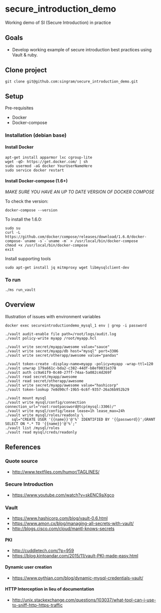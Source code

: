 # secure_introduction_demo
Working demo of SI (Secure Introduction) in practice

## Goals
- Develop working example of secure introduction best practices using Vault & ruby.

## Clone project

    git clone git@github.com:singram/secure_introduction_demo.git

## Setup

Pre-requisites
- Docker
- Docker-compose

### Installation (debian base)

#### Install Docker

    apt-get install apparmor lxc cgroup-lite
    wget -qO- https://get.docker.com/ | sh
    sudo usermod -aG docker YourUserNameHere
    sudo service docker restart

#### Install Docker-compose  (1.6+)

*MAKE SURE YOU HAVE AN UP TO DATE VERSION OF DOCKER COMPOSE*

To check the version:

    docker-compose --version

To install the 1.6.0:

    sudo su
    curl -L https://github.com/docker/compose/releases/download/1.6.0/docker-compose-`uname -s`-`uname -m` > /usr/local/bin/docker-compose
    chmod +x /usr/local/bin/docker-compose
    exit

Install supporting tools

    sudo apt-get install jq mitmproxy wget libmysqlclient-dev

### To run

    ./ms run_vault

## Overview

Illustration of issues with environment variables

    docker exec secureintroductiondemo_mysql_1 env | grep -i password

    ./vault audit-enable file path=/root/logs/audit.log
    ./vault policy-write myapp /root/myapp.hcl

    ./vault write secret/myapp/awesome value="sauce"
    ./vault write secret/myapp/db host="mysql" port=3306
    ./vault write secret/otherapp/awesome value="pandas"

    ./vault token-create -display-name=myapp -policy=myapp -wrap-ttl=120
    ./vault unwrap 179a661c-bda2-c382-44df-b8ef0031e378
    ./vault auth cc9a61f9-0c40-27ff-74aa-5a082c4d269f
    ./vault read secret/myapp/awesome
    ./vault read secret/otherapp/awesome
    ./vault write secret/myapp/awesome value="hashicorp"
    ./vault token-lookup 7e8d90cf-19b5-6c6f-9357-26a36b952b29

    ./vault mount mysql
    ./vault write mysql/config/connection connection_url="root:rootpassword@tcp(mysql:3306)/"
    ./vault write mysql/config/lease lease=1h lease_max=24h
    ./vault write mysql/roles/readonly \
       sql="CREATE USER '{{name}}'@'%' IDENTIFIED BY '{{password}}';GRANT SELECT ON *.* TO '{{name}}'@'%';"
    ./vault list /mysql/roles
    ./vault read mysql/creds/readonly



## References

### Quote source
- http://www.textfiles.com/humor/TAGLINES/

### Secure Introduction
- https://www.youtube.com/watch?v=skENC9aXgco

### Vault
- https://www.hashicorp.com/blog/vault-0.6.html
- https://www.amon.cx/blog/managing-all-secrets-with-vault/
- http://blogs.cisco.com/cloud/mantl-knows-secrets

#### PKI
- http://cuddletech.com/?p=959
- https://blog.kintoandar.com/2015/11/vault-PKI-made-easy.html

#### Dynamic user creation
- https://www.pythian.com/blog/dynamic-mysql-credentials-vault/

#### HTTP Interception in lieu of documentation
- http://unix.stackexchange.com/questions/103037/what-tool-can-i-use-to-sniff-http-https-traffic
